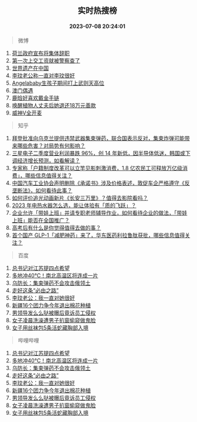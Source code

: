 <div align="center"><h2>实时热搜榜</h2><h4>2023-07-08 20:24:01</h4></div>

> 微博  

1. [荷兰政府宣布将集体辞职](https://s.weibo.com/weibo?q=%23%E8%8D%B7%E5%85%B0%E6%94%BF%E5%BA%9C%E5%AE%A3%E5%B8%83%E5%B0%86%E9%9B%86%E4%BD%93%E8%BE%9E%E8%81%8C%23&t=31&band_rank=1&Refer=top)<br />
2. [第一次上交工资就被警察查了](https://s.weibo.com/weibo?q=%23%E7%AC%AC%E4%B8%80%E6%AC%A1%E4%B8%8A%E4%BA%A4%E5%B7%A5%E8%B5%84%E5%B0%B1%E8%A2%AB%E8%AD%A6%E5%AF%9F%E6%9F%A5%E4%BA%86%23&t=31&band_rank=2&Refer=top)<br />
3. [世界遗产在中国](https://s.weibo.com/weibo?q=%23%E4%B8%96%E7%95%8C%E9%81%97%E4%BA%A7%E5%9C%A8%E4%B8%AD%E5%9B%BD%23&t=31&band_rank=3&Refer=top)<br />
4. [李玟老公称一直对李玟很好](https://s.weibo.com/weibo?q=%23%E6%9D%8E%E7%8E%9F%E8%80%81%E5%85%AC%E7%A7%B0%E4%B8%80%E7%9B%B4%E5%AF%B9%E6%9D%8E%E7%8E%9F%E5%BE%88%E5%A5%BD%23&t=31&band_rank=4&Refer=top)<br />
5. [Angelababy生孩子期间打上武则天高位](https://s.weibo.com/weibo?q=%23Angelababy%E7%94%9F%E5%AD%A9%E5%AD%90%E6%9C%9F%E9%97%B4%E6%89%93%E4%B8%8A%E6%AD%A6%E5%88%99%E5%A4%A9%E9%AB%98%E4%BD%8D%23&t=31&band_rank=5&Refer=top)<br />
6. [澳门偶遇](https://s.weibo.com/weibo?q=%E6%BE%B3%E9%97%A8%E5%81%B6%E9%81%87&t=31&band_rank=6&Refer=top)<br />
7. [鹿晗好喜欢戴金手链](https://s.weibo.com/weibo?q=%23%E9%B9%BF%E6%99%97%E5%A5%BD%E5%96%9C%E6%AC%A2%E6%88%B4%E9%87%91%E6%89%8B%E9%93%BE%23&t=31&band_rank=7&Refer=top)<br />
8. [唤醒植物人丈夫后她退还18万元善款](https://s.weibo.com/weibo?q=%23%E5%94%A4%E9%86%92%E6%A4%8D%E7%89%A9%E4%BA%BA%E4%B8%88%E5%A4%AB%E5%90%8E%E5%A5%B9%E9%80%80%E8%BF%9818%E4%B8%87%E5%85%83%E5%96%84%E6%AC%BE%23&t=31&band_rank=8&Refer=top)<br />
9. [威神V全开麦](https://s.weibo.com/weibo?q=%23%E5%A8%81%E7%A5%9EV%E5%85%A8%E5%BC%80%E9%BA%A6%23&t=31&band_rank=9&Refer=top)<br />

> 知乎  

1. [拜登批准向乌克兰提供违禁武器集束弹药，联合国表示反对，集束炸弹可能带来哪些危害？对局势有何影响？](https://www.zhihu.com/question/610954206)<br />
2. [三星电子二季度营业利润暴跌 96%，创 14 年新低，因半导体低迷，韩国或下调经济增长预测，如看解读？](https://www.zhihu.com/question/611009487)<br />
3. [专家称「户籍制度改革可以立竿见影刺激消费，1.8 亿农民工可释放万亿级消费」，哪些信息值得关注？](https://www.zhihu.com/question/611031698)<br />
4. [中国汽车工业协会声明删除《承诺书》涉及价格表述，敦促车企严格遵守《反垄断法》，如何看待此事？](https://www.zhihu.com/question/611038104)<br />
5. [如何评价追光动画新片《长安三万里》？值得去影院看吗？](https://www.zhihu.com/question/609959903)<br />
6. [2023 年电热水器怎么选，能让体验有「质的飞跃」？](https://www.zhihu.com/question/589898650)<br />
7. [企业允许「带娃上班」并请专职老师辅导作业，如何看待企业的做法，「带娃上班」能否在全国推广？](https://www.zhihu.com/question/610867860)<br />
8. [高考后有什么是你觉得值得去做的事？](https://www.zhihu.com/question/610802018)<br />
9. [首个国产 GLP-1「减肥神药」来了，华东医药利拉鲁肽获批，哪些信息值得关注？](https://www.zhihu.com/question/610459703)<br />

> 百度  

1. [总书记对江苏提四点希望](https://www.baidu.com/s?wd=%E6%80%BB%E4%B9%A6%E8%AE%B0%E5%AF%B9%E6%B1%9F%E8%8B%8F%E6%8F%90%E5%9B%9B%E7%82%B9%E5%B8%8C%E6%9C%9B&sa=fyb_news&rsv_dl=fyb_news)<br />
2. [多地冲40℃！南北高温区将连成一片](https://www.baidu.com/s?wd=%E5%A4%9A%E5%9C%B0%E5%86%B240%E2%84%83%EF%BC%81%E5%8D%97%E5%8C%97%E9%AB%98%E6%B8%A9%E5%8C%BA%E5%B0%86%E8%BF%9E%E6%88%90%E4%B8%80%E7%89%87&sa=fyb_news&rsv_dl=fyb_news)<br />
3. [乌防长：集束弹药不会攻击俄领土](https://www.baidu.com/s?wd=%E4%B9%8C%E9%98%B2%E9%95%BF%EF%BC%9A%E9%9B%86%E6%9D%9F%E5%BC%B9%E8%8D%AF%E4%B8%8D%E4%BC%9A%E6%94%BB%E5%87%BB%E4%BF%84%E9%A2%86%E5%9C%9F&sa=fyb_news&rsv_dl=fyb_news)<br />
4. [走好这条“必由之路”](https://www.baidu.com/s?wd=%E8%B5%B0%E5%A5%BD%E8%BF%99%E6%9D%A1%E2%80%9C%E5%BF%85%E7%94%B1%E4%B9%8B%E8%B7%AF%E2%80%9D&sa=fyb_news&rsv_dl=fyb_news)<br />
5. [李玟老公：我一直对她很好](https://www.baidu.com/s?wd=%E6%9D%8E%E7%8E%9F%E8%80%81%E5%85%AC%EF%BC%9A%E6%88%91%E4%B8%80%E7%9B%B4%E5%AF%B9%E5%A5%B9%E5%BE%88%E5%A5%BD&sa=fyb_news&rsv_dl=fyb_news)<br />
6. [新疆16个团力争今年退出棉花种植](https://www.baidu.com/s?wd=%E6%96%B0%E7%96%8616%E4%B8%AA%E5%9B%A2%E5%8A%9B%E4%BA%89%E4%BB%8A%E5%B9%B4%E9%80%80%E5%87%BA%E6%A3%89%E8%8A%B1%E7%A7%8D%E6%A4%8D&sa=fyb_news&rsv_dl=fyb_news)<br />
7. [男领导发么么哒被曝后竟诉员工侵权](https://www.baidu.com/s?wd=%E7%94%B7%E9%A2%86%E5%AF%BC%E5%8F%91%E4%B9%88%E4%B9%88%E5%93%92%E8%A2%AB%E6%9B%9D%E5%90%8E%E7%AB%9F%E8%AF%89%E5%91%98%E5%B7%A5%E4%BE%B5%E6%9D%83&sa=fyb_news&rsv_dl=fyb_news)<br />
8. [女子凌晨洗澡遭男子扒窗偷窥做鬼脸](https://www.baidu.com/s?wd=%E5%A5%B3%E5%AD%90%E5%87%8C%E6%99%A8%E6%B4%97%E6%BE%A1%E9%81%AD%E7%94%B7%E5%AD%90%E6%89%92%E7%AA%97%E5%81%B7%E7%AA%A5%E5%81%9A%E9%AC%BC%E8%84%B8&sa=fyb_news&rsv_dl=fyb_news)<br />
9. [女子用丝袜包5条活蛇藏胸部入境](https://www.baidu.com/s?wd=%E5%A5%B3%E5%AD%90%E7%94%A8%E4%B8%9D%E8%A2%9C%E5%8C%855%E6%9D%A1%E6%B4%BB%E8%9B%87%E8%97%8F%E8%83%B8%E9%83%A8%E5%85%A5%E5%A2%83&sa=fyb_news&rsv_dl=fyb_news)<br />

> 哔哩哔哩  

1. [总书记对江苏提四点希望](https://www.baidu.com/s?wd=%E6%80%BB%E4%B9%A6%E8%AE%B0%E5%AF%B9%E6%B1%9F%E8%8B%8F%E6%8F%90%E5%9B%9B%E7%82%B9%E5%B8%8C%E6%9C%9B&sa=fyb_news&rsv_dl=fyb_news)<br />
2. [多地冲40℃！南北高温区将连成一片](https://www.baidu.com/s?wd=%E5%A4%9A%E5%9C%B0%E5%86%B240%E2%84%83%EF%BC%81%E5%8D%97%E5%8C%97%E9%AB%98%E6%B8%A9%E5%8C%BA%E5%B0%86%E8%BF%9E%E6%88%90%E4%B8%80%E7%89%87&sa=fyb_news&rsv_dl=fyb_news)<br />
3. [乌防长：集束弹药不会攻击俄领土](https://www.baidu.com/s?wd=%E4%B9%8C%E9%98%B2%E9%95%BF%EF%BC%9A%E9%9B%86%E6%9D%9F%E5%BC%B9%E8%8D%AF%E4%B8%8D%E4%BC%9A%E6%94%BB%E5%87%BB%E4%BF%84%E9%A2%86%E5%9C%9F&sa=fyb_news&rsv_dl=fyb_news)<br />
4. [走好这条“必由之路”](https://www.baidu.com/s?wd=%E8%B5%B0%E5%A5%BD%E8%BF%99%E6%9D%A1%E2%80%9C%E5%BF%85%E7%94%B1%E4%B9%8B%E8%B7%AF%E2%80%9D&sa=fyb_news&rsv_dl=fyb_news)<br />
5. [李玟老公：我一直对她很好](https://www.baidu.com/s?wd=%E6%9D%8E%E7%8E%9F%E8%80%81%E5%85%AC%EF%BC%9A%E6%88%91%E4%B8%80%E7%9B%B4%E5%AF%B9%E5%A5%B9%E5%BE%88%E5%A5%BD&sa=fyb_news&rsv_dl=fyb_news)<br />
6. [新疆16个团力争今年退出棉花种植](https://www.baidu.com/s?wd=%E6%96%B0%E7%96%8616%E4%B8%AA%E5%9B%A2%E5%8A%9B%E4%BA%89%E4%BB%8A%E5%B9%B4%E9%80%80%E5%87%BA%E6%A3%89%E8%8A%B1%E7%A7%8D%E6%A4%8D&sa=fyb_news&rsv_dl=fyb_news)<br />
7. [男领导发么么哒被曝后竟诉员工侵权](https://www.baidu.com/s?wd=%E7%94%B7%E9%A2%86%E5%AF%BC%E5%8F%91%E4%B9%88%E4%B9%88%E5%93%92%E8%A2%AB%E6%9B%9D%E5%90%8E%E7%AB%9F%E8%AF%89%E5%91%98%E5%B7%A5%E4%BE%B5%E6%9D%83&sa=fyb_news&rsv_dl=fyb_news)<br />
8. [女子凌晨洗澡遭男子扒窗偷窥做鬼脸](https://www.baidu.com/s?wd=%E5%A5%B3%E5%AD%90%E5%87%8C%E6%99%A8%E6%B4%97%E6%BE%A1%E9%81%AD%E7%94%B7%E5%AD%90%E6%89%92%E7%AA%97%E5%81%B7%E7%AA%A5%E5%81%9A%E9%AC%BC%E8%84%B8&sa=fyb_news&rsv_dl=fyb_news)<br />
9. [女子用丝袜包5条活蛇藏胸部入境](https://www.baidu.com/s?wd=%E5%A5%B3%E5%AD%90%E7%94%A8%E4%B8%9D%E8%A2%9C%E5%8C%855%E6%9D%A1%E6%B4%BB%E8%9B%87%E8%97%8F%E8%83%B8%E9%83%A8%E5%85%A5%E5%A2%83&sa=fyb_news&rsv_dl=fyb_news)<br />
